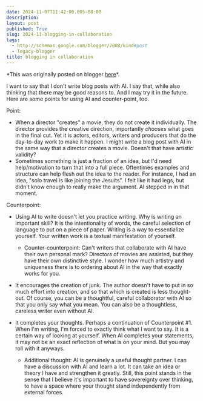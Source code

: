 ```yaml
---
date: 2024-11-07T11:42:00.005-08:00
description: 
layout: post
published: True
slug: 2024-11-blogging-in-collaboration
tags:
  - http://schemas.google.com/blogger/2008/kind#post
  - legacy-blogger
title: blogging in collaboration
---
```


\*This was originally posted on blogger [here](https://www.rohanprasad.org/2024/11/blogging-in-collaboration.html)\*.

I want to say that I don't write blog posts with AI. I say that, while also thinking that there may be good reasons to. And I may try it in the future. Here are some points for using AI and counter-point, too.  
  
Point:  


* When a director "creates" a movie, they do not create it individually. The director provides the creative direction, importantly *chooses* what goes in the final cut. Yet it is actors, editors, writers and producers that do the day-to-day work to make it happen. I might write a blog post with AI in the same way that a director creates a movie. Doesn't that have artistic validity?
* Sometimes something is just a fraction of an idea, but I'd need help/motivation to turn that into a full piece. Oftentimes examples and structure can help flesh out the idea to the reader. For instance, I had an idea, "solo travel is like joining the Jesuits". I felt like it had legs, but didn't know enough to really make the argument. AI stepped in in that moment.

  
Counterpoint:  


* Using AI to write doesn't let you practice writing. Why is writing an important skill? It is the intentionality of words, the careful selection of language to put on a piece of paper. Writing is a way to essentialize yourself. Your written work is a textual manifestation of yourself.
  * Counter-counterpoint: Can't writers that collaborate with AI have their own personal mark? Directors of movies are assisted, but they have their own distinctive style. I wonder how much artistry and uniqueness there is to ordering about AI in the way that exactly works for you.

* It encourages the creation of junk. The author doesn't have to put in so much effort into creation, and so that which is created is less thought-out. Of course, you can be a thoughtful, careful collaborator with AI so that you only say what you mean. You can also be a thoughtless, careless writer even without AI.
* It completes your thoughts. Perhaps a continuation of Counterpoint #1. When I'm writing, I'm forced to exactly think what I want to say. It is a certain way of looking at yourself. When AI completes your statements, it may not be an exact reflection of what is on your mind. But you may roll with it anyways.
  * Additional thought: AI is genuinely a useful thought partner. I can have a discussion with AI and learn a lot. It can take an idea or theory I have and strengthen it greatly. Still, this point stands in the sense that I believe it's important to have sovereignty over thinking, to have a space where your thought stand independently from external forces.

